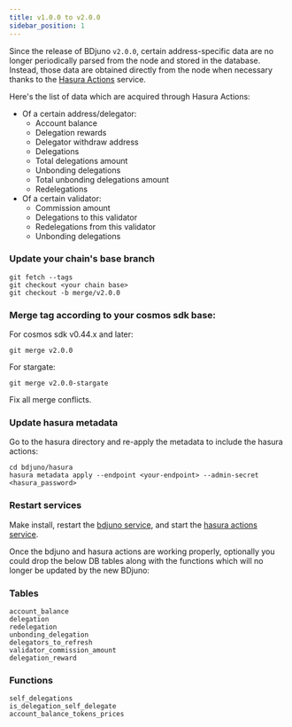 ```yaml
---
title: v1.0.0 to v2.0.0
sidebar_position: 1
---
```


Since the release of BDjuno `v2.0.0`, certain address-specific data are no longer periodically parsed from the node and stored in the database. 
Instead, those data are obtained directly from the node when necessary thanks to the [Hasura Actions](https://hasura.io/docs/latest/graphql/core/actions/index.html) service.

Here's the list of data which are acquired through Hasura Actions:
- Of a certain address/delegator:
    - Account balance
    - Delegation rewards
    - Delegator withdraw address
    - Delegations
    - Total delegations amount
    - Unbonding delegations
    - Total unbonding delegations amount
    - Redelegations
- Of a certain validator:
    - Commission amount
    - Delegations to this validator
    - Redelegations from this validator
    - Unbonding delegations

### Update your chain's base branch
```
git fetch --tags
git checkout <your chain base>
git checkout -b merge/v2.0.0
```
### Merge tag according to your cosmos sdk base: 
For cosmos sdk v0.44.x and later:
```
git merge v2.0.0
```
For stargate:
```
git merge v2.0.0-stargate
```
Fix all merge conflicts.

### Update hasura metadata
Go to the hasura directory and re-apply the metadata to include the hasura actions:
```
cd bdjuno/hasura
hasura metadata apply --endpoint <your-endpoint> --admin-secret <hasura_password>
```

### Restart services
Make install, restart the [bdjuno service](./../setup.md#running-bdjuno), and 
start the [hasura actions service](./../hasura.md#start-hasura-actions). 

Once the bdjuno and hasura actions are working properly, optionally
you could drop the below DB tables along with the functions which will no longer be updated by the new BDjuno:

### Tables
```
account_balance
delegation
redelegation
unbonding_delegation
delegators_to_refresh
validator_commission_amount
delegation_reward
```

### Functions
```
self_delegations
is_delegation_self_delegate
account_balance_tokens_prices
```